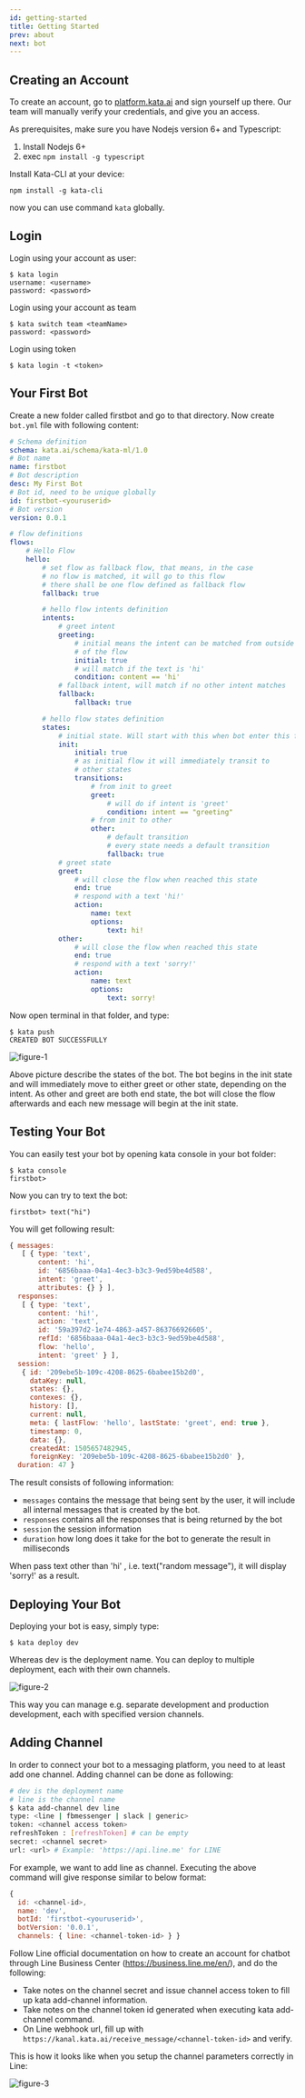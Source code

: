 ```yaml
---
id: getting-started
title: Getting Started
prev: about
next: bot
---
```


## Creating an Account

To create an account, go to [platform.kata.ai](https://platform.kata.ai/) and sign yourself up there. Our team will manually verify your credentials, and give you an access.

As prerequisites, make sure you have Nodejs version 6+ and Typescript:

1.  Install Nodejs 6+
2.  exec `npm install -g typescript`

Install Kata-CLI at your device:

```
npm install -g kata-cli
```

now you can use command `kata` globally.

## Login

Login using your account as user:

```
$ kata login
username: <username>
password: <password>
```

Login using your account as team

```
$ kata switch team <teamName>
password: <password>
```

Login using token

```
$ kata login -t <token>
```

## Your First Bot

Create a new folder called firstbot and go to that directory. Now create `bot.yml` file with following content:

```yaml
# Schema definition
schema: kata.ai/schema/kata-ml/1.0
# Bot name
name: firstbot
# Bot description
desc: My First Bot
# Bot id, need to be unique globally
id: firstbot-<youruserid>
# Bot version
version: 0.0.1

# flow definitions
flows:
    # Hello Flow
    hello:
        # set flow as fallback flow, that means, in the case
        # no flow is matched, it will go to this flow
        # there shall be one flow defined as fallback flow
        fallback: true

        # hello flow intents definition
        intents:
            # greet intent
            greeting:
                # initial means the intent can be matched from outside
                # of the flow
                initial: true
                # will match if the text is 'hi'
                condition: content == 'hi'
            # fallback intent, will match if no other intent matches
            fallback:
                fallback: true

        # hello flow states definition
        states:
            # initial state. Will start with this when bot enter this flow
            init:
                initial: true
                # as initial flow it will immediately transit to
                # other states
                transitions:
                    # from init to greet
                    greet:
                        # will do if intent is 'greet'
                        condition: intent == "greeting"
                    # from init to other
                    other:
                        # default transition
                        # every state needs a default transition
                        fallback: true
            # greet state
            greet:
                # will close the flow when reached this state
                end: true
                # respond with a text 'hi!'
                action:
                    name: text
                    options:
                        text: hi!
            other:
                # will close the flow when reached this state
                end: true
                # respond with a text 'sorry!'
                action:
                    name: text
                    options:
                        text: sorry!
```

Now open terminal in that folder, and type:

```
$ kata push
CREATED BOT SUCCESSFULLY
```

![figure-1](./images/getting-started/figure-1.png)

Above picture describe the states of the bot. The bot begins in the init state and will immediately move to either greet or other state, depending on the intent. As other and greet are both end state, the bot will close the flow afterwards and each new message will begin at the init state.

## Testing Your Bot

You can easily test your bot by opening kata console in your bot folder:

```
$ kata console
firstbot>
```

Now you can try to text the bot:

```
firstbot> text("hi")
```

You will get following result:

```js
{ messages:
   [ { type: 'text',
       content: 'hi',
       id: '6856baaa-04a1-4ec3-b3c3-9ed59be4d588',
       intent: 'greet',
       attributes: {} } ],
  responses:
   [ { type: 'text',
       content: 'hi!',
       action: 'text',
       id: '59a397d2-1e74-4863-a457-863766926605',
       refId: '6856baaa-04a1-4ec3-b3c3-9ed59be4d588',
       flow: 'hello',
       intent: 'greet' } ],
  session:
   { id: '209ebe5b-109c-4208-8625-6babee15b2d0',
     dataKey: null,
     states: {},
     contexes: {},
     history: [],
     current: null,
     meta: { lastFlow: 'hello', lastState: 'greet', end: true },
     timestamp: 0,
     data: {},
     createdAt: 1505657482945,
     foreignKey: '209ebe5b-109c-4208-8625-6babee15b2d0' },
  duration: 47 }
```

The result consists of following information:

- `messages` contains the message that being sent by the user, it will include all internal messages that is created by the bot.
- `responses` contains all the responses that is being returned by the bot
- `session` the session information
- `duration` how long does it take for the bot to generate the result in milliseconds

When pass text other than 'hi' , i.e. text("random message"), it will display 'sorry!' as a result.

## Deploying Your Bot

Deploying your bot is easy, simply type:

```
$ kata deploy dev
```

Whereas dev is the deployment name. You can deploy to multiple deployment, each with their own channels.

![figure-2](./images/getting-started/figure-2.png)

This way you can manage e.g. separate development and production development, each with specified version channels.

## Adding Channel

In order to connect your bot to a messaging platform, you need to at least add one channel. Adding channel can be done as following:

```bash
# dev is the deployment name
# line is the channel name
$ kata add-channel dev line
type: <line | fbmessenger | slack | generic>
token: <channel access token>
refreshToken : [refreshToken] # can be empty
secret: <channel secret>
url: <url> # Example: 'https://api.line.me' for LINE
```

For example, we want to add line as channel. Executing the above command will give response similar to below format:

```js
{
  id: <channel-id>,
  name: 'dev',
  botId: 'firstbot-<youruserid>',
  botVersion: '0.0.1',
  channels: { line: <channel-token-id> } }
```

Follow Line official documentation on how to create an account for chatbot through Line Business Center (https://business.line.me/en/), and do the following:

- Take notes on the channel secret and issue channel access token to fill up kata add-channel information.
- Take notes on the channel token id generated when executing kata add-channel command.
- On Line webhook url, fill up with `https://kanal.kata.ai/receive_message/<channel-token-id>` and verify.

This is how it looks like when you setup the channel parameters correctly in Line:

![figure-3](./images/getting-started/figure-3.png)
